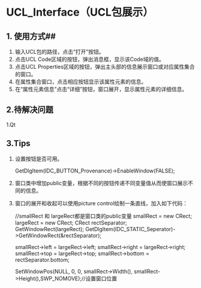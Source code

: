 # UCL_Interface（UCL包展示） #
  

## 1. 使用方式##
1. 输入UCL包的路径，点击“打开”按钮。
2. 点击UCL Code区域的按钮，弹出消息框，显示该Code域的值。
3. 点击UCL Properties区域的按钮，弹出主头部的信息展示窗口或对应属性集合的窗口。
4. 在属性集合窗口，点击相应按钮显示该属性元素的信息。
5. 在“属性元素信息”点击“详细”按钮，窗口展开，显示属性元素的详细信息。

## 2.待解决问题 ##
1.Qt
  
## 3.Tips ##
1. 设置按钮是否可用。

    GetDlgItem(IDC_BUTTON_Provenance)->EnableWindow(FALSE);

2. 窗口类中增加public变量，根据不同的按钮传递不同变量值从而使窗口展示不同的信息。

3. 窗口的展开和收起可以使用picture control绘制一条直线，加入如下代码：
	
	//smallRect 和 largeRect都是窗口类的public变量
	smallRect = new CRect;
	largeRect = new CRect;
	CRect rectSeparator;
	GetWindowRect(largeRect);
	GetDlgItem(IDC_STATIC_Seperator)->GetWindowRect(&rectSeparator);
	
	smallRect->left = largeRect->left;
	smallRect->right = largeRect->right;
	smallRect->top = largeRect->top;
	smallRect->bottom = rectSeparator.bottom;

	SetWindowPos(NULL, 0, 0, smallRect->Width(), smallRect->Height(),SWP_NOMOVE);//设置窗口位置



